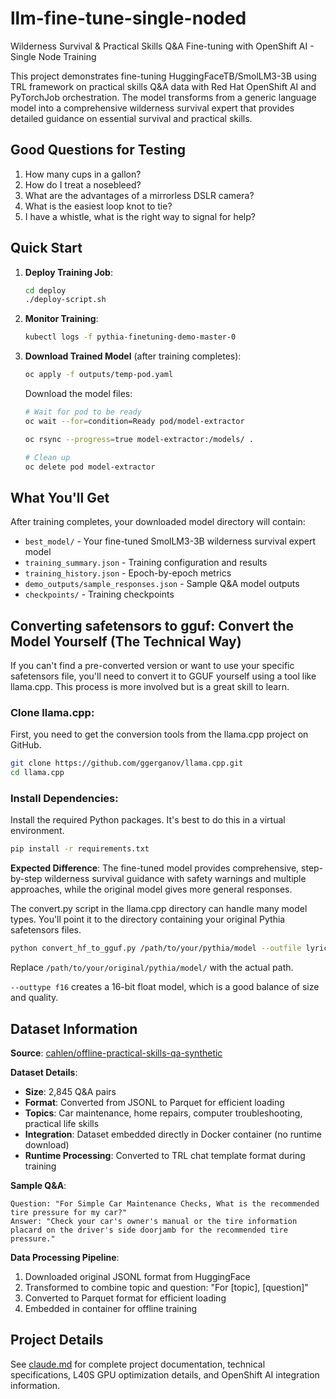 # llm-fine-tune-single-noded

Wilderness Survival & Practical Skills Q&A Fine-tuning with OpenShift AI - Single Node Training

This project demonstrates fine-tuning HuggingFaceTB/SmolLM3-3B using TRL framework on practical skills Q&A data with Red Hat OpenShift AI and PyTorchJob orchestration. The model transforms from a generic language model into a comprehensive wilderness survival expert that provides detailed guidance on essential survival and practical skills.

## Good Questions for Testing

1. How many cups in a gallon?
2. How do I treat a nosebleed?
3. What are the advantages of a mirrorless DSLR camera?
4. What is the easiest loop knot to tie?
5. I have a whistle, what is the right way to signal for help?



## Quick Start

1. **Deploy Training Job**:
   ```bash
   cd deploy
   ./deploy-script.sh
   ```

2. **Monitor Training**:
   ```bash
   kubectl logs -f pythia-finetuning-demo-master-0
   ```

3. **Download Trained Model** (after training completes):

   ```bash
   oc apply -f outputs/temp-pod.yaml
   ```

   Download the model files:
   ```bash
   # Wait for pod to be ready
   oc wait --for=condition=Ready pod/model-extractor

   oc rsync --progress=true model-extractor:/models/ .

   # Clean up
   oc delete pod model-extractor
   ```

## What You'll Get

After training completes, your downloaded model directory will contain:

- `best_model/` - Your fine-tuned SmolLM3-3B wilderness survival expert model
- `training_summary.json` - Training configuration and results
- `training_history.json` - Epoch-by-epoch metrics
- `demo_outputs/sample_responses.json` - Sample Q&A model outputs
- `checkpoints/` - Training checkpoints

## Converting safetensors to gguf: Convert the Model Yourself (The Technical Way)
If you can't find a pre-converted version or want to use your specific safetensors file, you'll need to convert it to GGUF 
yourself using a tool like llama.cpp. This process is more involved but is a great skill to learn.

### Clone llama.cpp: 

First, you need to get the conversion tools from the llama.cpp project on GitHub.

```Bash
git clone https://github.com/ggerganov/llama.cpp.git
cd llama.cpp
```
### Install Dependencies: 

Install the required Python packages. It's best to do this in a virtual environment.

```Bash
pip install -r requirements.txt
```

**Expected Difference**: The fine-tuned model provides comprehensive, step-by-step wilderness survival guidance with safety warnings and multiple approaches, while the original model gives more general responses.

The convert.py script in the llama.cpp directory can handle many model types. You'll point it 
to the directory containing your original Pythia safetensors files.

```Bash
python convert_hf_to_gguf.py /path/to/your/pythia/model --outfile lyrics-pythia.gguf --outtype f16
```
Replace `/path/to/your/original/pythia/model/` with the actual path.

`--outtype f16` creates a 16-bit float model, which is a good balance of size and quality.

## Dataset Information

**Source**: [cahlen/offline-practical-skills-qa-synthetic](https://huggingface.co/datasets/cahlen/offline-practical-skills-qa-synthetic)

**Dataset Details**:
- **Size**: 2,845 Q&A pairs
- **Format**: Converted from JSONL to Parquet for efficient loading
- **Topics**: Car maintenance, home repairs, computer troubleshooting, practical life skills
- **Integration**: Dataset embedded directly in Docker container (no runtime download)
- **Runtime Processing**: Converted to TRL chat template format during training

**Sample Q&A**:
```
Question: "For Simple Car Maintenance Checks, What is the recommended tire pressure for my car?"
Answer: "Check your car's owner's manual or the tire information placard on the driver's side doorjamb for the recommended tire pressure."
```

**Data Processing Pipeline**:
1. Downloaded original JSONL format from HuggingFace
2. Transformed to combine topic and question: "For [topic], [question]"
3. Converted to Parquet format for efficient loading
4. Embedded in container for offline training

## Project Details

See [claude.md](claude.md) for complete project documentation, technical specifications, L40S GPU optimization details, and OpenShift AI integration information.